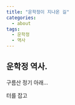 ```yaml
---
title: "운학정이 지나온 길"
categories:
  - about
tags:
  - 운학정
  - 역사
---
```


## 운학정 역사.

구름산 정기 아래...

터를 잡고

